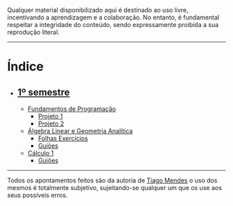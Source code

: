 Qualquer material disponibilizado aqui é destinado ao uso livre, incentivando a aprendizagem e a colaboração. No entanto, é fundamental respeitar a integridade do conteúdo, sendo expressamente proibida a sua reprodução literal.

---
# Índice
- ## [1º semestre](https://github.com/tfdmendes/curso/tree/main/1ano/1semestre)
  - [Fundamentos de Programação](https://github.com/tfdmendes/curso/tree/main/1ano/1semestre/FP)
    - [Projeto 1](https://github.com/tfdmendes/curso/tree/main/1ano/1semestre/FP/proj1)
    - [Projeto 2](https://github.com/tfdmendes/curso/tree/main/1ano/1semestre/FP/proj2)
  - [Álgebra Linear e Geometria Analítica](https://github.com/tfdmendes/curso/tree/main/1ano/1semestre/Algebra)
    - [Folhas Exercícios](https://github.com/tfdmendes/curso/tree/main/1ano/1semestre/Algebra/Folhas%20Exercicios)
    - [Guiões](https://github.com/tfdmendes/curso/tree/main/1ano/1semestre/Algebra/Slides%20Mat%C3%A9ria)
  - [Cálculo 1](https://github.com/tfdmendes/curso/tree/main/1ano/1semestre/Calculo%20I)
    - [Guiões](https://github.com/tfdmendes/curso/tree/main/1ano/1semestre/Calculo%20I/Gui%C3%B5es)
   
---
Todos os apontamentos feitos são da autoria de [Tiago Mendes](https://github.com/tfdmendes) o uso dos mesmos é totalmente subjetivo, sujeitando-se qualquer um que os use aos seus possíveis erros.
